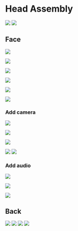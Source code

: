 # Head Assembly

![](img/assembly/head_front_nuts.jpg)
![](img/assembly/head_back_U3_nuts.jpg)

## Face
![](img/assembly/head_face_all_parts.jpg)


![](img/assembly/head_face_step_2.jpg)

![](img/assembly/head_face_assembly_step_2.jpg)

![](img/assembly/head_face_screen_assembly.jpg)

![](img/assembly/head_face_assembled_back.jpg)

![](img/assembly/head_face_assembled_front.jpg)

### Add camera
![](img/assembly/camera_support_nuts.jpg)

![](img/assembly/head_face_camera_support_parts.jpg)

![](img/assembly/head_face_camera_parts.jpg)

![](img/assembly/head_face_assembled_camera_back.jpg)
![](img/assembly/head_face_assembled_camera_front.jpg)


### Add audio
![](img/assembly/audio_parts.jpg)

![](img/assembly/head_face_audio_step_2.jpg)

![](img/assembly/head_face_assembled_audio.jpg)


## Back
![](img/assembly/head_motor_nuts.jpg)
![](img/assembly/head_back_motor_parts.jpg)
![](img/assembly/head_back_motor_step_2.jpg)
![](img/assembly/head_back_motor_assembled.jpg)
